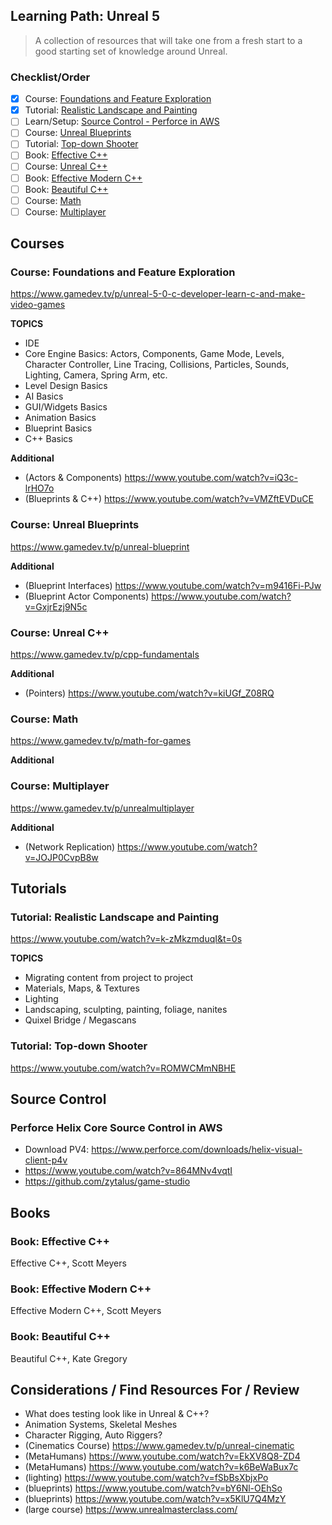 ## Learning Path: Unreal 5
> A collection of resources that will take one from a fresh start to a good starting set of knowledge around Unreal.

### Checklist/Order
- [x] Course: [Foundations and Feature Exploration](#course-foundations-and-feature-exploration)
- [x] Tutorial: [Realistic Landscape and Painting](#tutorial-realistic-landscape-and-painting)
- [ ] Learn/Setup: [Source Control - Perforce in AWS](#tutorial-perforce-helix-core-source-control-in-aws)
- [ ] Course: [Unreal Blueprints](#course-unreal-blueprints)
- [ ] Tutorial: [Top-down Shooter](#tutorial-top-down-shooter)
- [ ] Book: [Effective C++](#book-effective-c)
- [ ] Course: [Unreal C++](#course-unreal-c)
- [ ] Book: [Effective Modern C++](#book-effective-modern-c)
- [ ] Book: [Beautiful C++](#book-beautiful-c)
- [ ] Course: [Math](#course-math)
- [ ] Course: [Multiplayer](#course-multiplayer)

## Courses

### Course: Foundations and Feature Exploration
https://www.gamedev.tv/p/unreal-5-0-c-developer-learn-c-and-make-video-games

**TOPICS**
- IDE
- Core Engine Basics: Actors, Components, Game Mode, Levels, Character Controller, Line Tracing, Collisions, Particles, Sounds, Lighting, Camera, Spring Arm, etc.
- Level Design Basics
- AI Basics
- GUI/Widgets Basics
- Animation Basics
- Blueprint Basics
- C++ Basics

**Additional**
- (Actors & Components) https://www.youtube.com/watch?v=iQ3c-lrHO7o
- (Blueprints & C++) https://www.youtube.com/watch?v=VMZftEVDuCE

### Course: Unreal Blueprints
https://www.gamedev.tv/p/unreal-blueprint

**Additional**
- (Blueprint Interfaces) https://www.youtube.com/watch?v=m9416Fi-PJw
- (Blueprint Actor Components) https://www.youtube.com/watch?v=GxjrEzj9N5c

### Course: Unreal C++
https://www.gamedev.tv/p/cpp-fundamentals

**Additional**
- (Pointers) https://www.youtube.com/watch?v=kiUGf_Z08RQ

### Course: Math
https://www.gamedev.tv/p/math-for-games

**Additional**

### Course: Multiplayer
https://www.gamedev.tv/p/unrealmultiplayer

**Additional**

- (Network Replication) https://www.youtube.com/watch?v=JOJP0CvpB8w

## Tutorials

### Tutorial: Realistic Landscape and Painting
https://www.youtube.com/watch?v=k-zMkzmduqI&t=0s

**TOPICS**
- Migrating content from project to project
- Materials, Maps, & Textures
- Lighting
- Landscaping, sculpting, painting, foliage, nanites
- Quixel Bridge / Megascans

### Tutorial: Top-down Shooter
https://www.youtube.com/watch?v=ROMWCMmNBHE

## Source Control
### Perforce Helix Core Source Control in AWS
- Download PV4: https://www.perforce.com/downloads/helix-visual-client-p4v
- https://www.youtube.com/watch?v=864MNv4vqtI
- https://github.com/zytalus/game-studio

## Books

### Book: Effective C++
Effective C++, Scott Meyers

### Book: Effective Modern C++
Effective Modern C++, Scott Meyers

### Book: Beautiful C++
Beautiful C++, Kate Gregory

## Considerations / Find Resources For / Review

- What does testing look like in Unreal & C++?
- Animation Systems, Skeletal Meshes
- Character Rigging, Auto Riggers?
- (Cinematics Course) https://www.gamedev.tv/p/unreal-cinematic
- (MetaHumans) https://www.youtube.com/watch?v=EkXV8Q8-ZD4
- (MetaHumans) https://www.youtube.com/watch?v=k6BeWaBux7c
- (lighting) https://www.youtube.com/watch?v=fSbBsXbjxPo
- (blueprints) https://www.youtube.com/watch?v=bY6Nl-OEhSo
- (blueprints) https://www.youtube.com/watch?v=x5KlU7Q4MzY
- (large course) https://www.unrealmasterclass.com/
